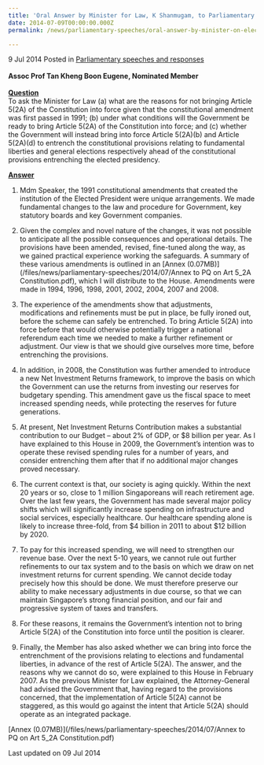 ```yaml
---
title: 'Oral Answer by Minister for Law, K Shanmugam, to Parliamentary Question on Elected Presidency'
date: 2014-07-09T00:00:00.000Z
permalink: /news/parliamentary-speeches/oral-answer-by-minister-on-elected-presidency/

---
```




9 Jul 2014 Posted in [Parliamentary speeches and responses](/news/parliamentary-speeches) 
<br>  
**Assoc Prof Tan Kheng Boon Eugene, Nominated Member**
<br>  
**<u>Question</u>**  
To ask the Minister for Law (a) what are the reasons for not bringing Article 5(2A) of the Constitution into force given that the constitutional amendment was first passed in 1991; (b) under what conditions will the Government be ready to bring Article 5(2A) of the Constitution into force; and (c) whether the Government will instead bring into force Article 5(2A)(b) and Article 5(2A)(d) to entrench the constitutional provisions relating to fundamental liberties and general elections respectively ahead of the constitutional provisions entrenching the elected presidency.


**<u>Answer</u>**  


1. Mdm Speaker, the 1991 constitutional amendments that created the institution of the Elected President were unique arrangements. We made fundamental changes to the law and procedure for Government, key statutory boards and key Government companies.


2. Given the complex and novel nature of the changes, it was not possible to anticipate all the possible consequences and operational details. The provisions have been amended, revised, fine-tuned along the way, as we gained practical experience working the safeguards. A summary of these various amendments is outlined in an [Annex (0.07MB)](/files/news/parliamentary-speeches/2014/07/Annex to PQ on Art 5_2A Constitution.pdf), which I will distribute to the House. Amendments were made in 1994, 1996, 1998, 2001, 2002, 2004, 2007 and 2008.


3. The experience of the amendments show that adjustments, modifications and refinements must be put in place, be fully ironed out, before the scheme can safely be entrenched. To bring Article 5(2A) into force before that would otherwise potentially trigger a national referendum each time we needed to make a further refinement or adjustment. Our view is that we should give ourselves more time, before entrenching the provisions.


4. In addition, in 2008, the Constitution was further amended to introduce a new Net Investment Returns framework, to improve the basis on which the Government can use the returns from investing our reserves for budgetary spending. This amendment gave us the fiscal space to meet increased spending needs, while protecting the reserves for future generations.


5. At present, Net Investment Returns Contribution makes a substantial contribution to our Budget – about 2% of GDP, or $8 billion per year. As I have explained to this House in 2009, the Government’s intention was to operate these revised spending rules for a number of years, and consider entrenching them after that if no additional major changes proved necessary.


6. The current context is that, our society is aging quickly. Within the next 20 years or so, close to 1 million Singaporeans will reach retirement age. Over the last few years, the Government has made several major policy shifts which will significantly increase spending on infrastructure and social services, especially healthcare. Our healthcare spending alone is likely to increase three-fold, from $4 billion in 2011 to about $12 billion by 2020.


7. To pay for this increased spending, we will need to strengthen our revenue base. Over the next 5-10 years, we cannot rule out further refinements to our tax system and to the basis on which we draw on net investment returns for current spending. We cannot decide today precisely how this should be done. We must therefore preserve our ability to make necessary adjustments in due course, so that we can maintain Singapore’s strong financial position, and our fair and progressive system of taxes and transfers.


8. For these reasons, it remains the Government’s intention not to bring Article 5(2A) of the Constitution into force until the position is clearer.


9. Finally, the Member has also asked whether we can bring into force the entrenchment of the provisions relating to elections and fundamental liberties, in advance of the rest of Article 5(2A). The answer, and the reasons why we cannot do so, were explained to this House in February 2007. As the previous Minister for Law explained, the Attorney-General had advised the Government that, having regard to the provisions concerned, that the implementation of Article 5(2A) cannot be staggered, as this would go against the intent that Article 5(2A) should operate as an integrated package.

[Annex (0.07MB)](/files/news/parliamentary-speeches/2014/07/Annex to PQ on Art 5_2A Constitution.pdf)
<p class="right-side-updated">Last updated on 09 Jul 2014</p> 

